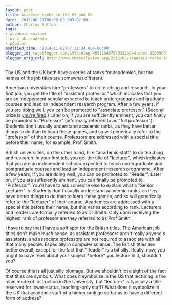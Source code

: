 ```yaml
---
layout: post
title: Academic ranks in the US and UK
date: '2013-08-17T08:08:00.003-07:00'
author: Charles Sutton
tags:
- academic customs
- us v uk academia
- popular
modified_time: '2014-11-02T07:21:34.664-08:00'
blogger_id: tag:blogger.com,1999:blog-4651184076703138844.post-323098517740663009
blogger_orig_url: http://www.theexclusive.org/2013/08/academic-ranks-in-us-and-uk.html
---
```

The US and the UK both have a series of ranks for academics, but the names of the job titles are somewhat different.

American universities hire "professors" to do teaching and research. In your first job, you get the title of "assistant professor," which indicates that you are an independent scholar expected to teach undergraduate and graduate courses and lead an independent research program. After a few years, if you are doing well, you can be promoted to "associate professor." (Second prize is [you're fired](http://en.wikipedia.org/wiki/Up_or_out).) Later on, if you are sufficiently eminent, you can finally be promoted to "Professor" (informally referred to as "full professor"). Students don't usually understand academic ranks, as they have better things to do than to learn these games, and so will generically refer to the "professor" of their course. Professors are addressed with a special title before their name, for example, Prof. Smith.

British universities, on the other hand, hire "academic staff" to do teaching and research. In your first job, you get the title of "lecturer", which indicates that you are an independent scholar expected to teach undergraduate and postgraduate courses and lead an independent research programme. After a few years, if you are doing well, you can be promoted to "Reader". Later on, if you are sufficiently eminent, you can finally be promoted to "Professor". You'll have to ask someone else to explain what a "Senior Lecturer" is. Students don't usually understand academic ranks, as they have better things to do than to learn these games, and so will generically refer to the "lecturer" of their course. Academics are addressed with a special title before their name, but this varies according to rank. Lecturers and readers are formally referred to as Dr Smith. Only upon receiving the highest rank of professor are they referred to as Prof Smith.

I have to say that I have a soft spot for the British titles. The American job titles don't make much sense, as assistant professors aren't really anyone's assistants, and associate professors are not required to associate with all that many people. Especially in computer science. The British titles are better overall, except for the fact that "Reader" is a bit silly. Really, now, you ought to have read about your subject \*before\* you lecture in it, shouldn't you?

Of course this is all just silly plumage. But we shouldn't lose sight of the fact that titles are symbols. What does it symbolize in the US that lecturing is the main mode of instruction in the University, but "lecturer" is typically a title reserved for lower-status, teaching-only staff? What does it symbolize in the UK that academic staff of a higher rank go so far as to have a different form of address?

